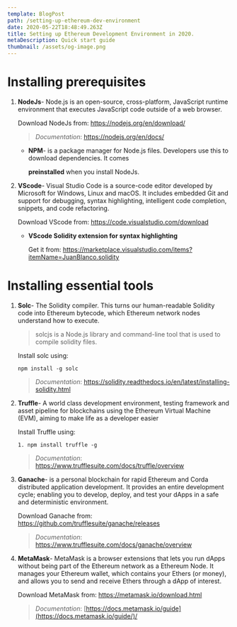 ```yaml
---
template: BlogPost
path: /setting-up-ethereum-dev-environment
date: 2020-05-22T18:48:49.263Z
title: Setting up Ethereum Development Environment in 2020.
metaDescription: Quick start guide
thumbnail: /assets/og-image.png
---
```

<!--StartFragment-->

# Installing prerequisites

1. **NodeJs**- Node.js is an open-source, cross-platform, JavaScript runtime environment that executes JavaScript code outside of a web browser. 

   Download NodeJs from: <https://nodejs.org/en/download/>

   > *Documentation*: <https://nodejs.org/en/docs/>

   * **NPM**- is a package manager for Node.js files. Developers use this to download dependencies. It comes 

     **preinstalled** when you install NodeJs.
2. **VScode**- Visual Studio Code is a source-code editor developed by Microsoft for Windows, Linux and macOS. It includes embedded Git and support for debugging, syntax highlighting, intelligent code completion, snippets, and code refactoring.

   Download VScode from: <https://code.visualstudio.com/download>

   * **VScode Solidity extension for syntax highlighting**

     Get it from: <https://marketplace.visualstudio.com/items?itemName=JuanBlanco.solidity>

# Installing essential tools

1. **Solc**- The Solidity compiler. This turns our human-readable Solidity code into Ethereum bytecode, which Ethereum network nodes understand how to execute.

   > solcjs is a Node.js library and command-line tool that is used to compile solidity files.

    Install solc using: 

   ```shell
   npm install -g solc
   ```

   > *Documentation*: <https://solidity.readthedocs.io/en/latest/installing-solidity.html>
2. **Truffle**- A world class development environment, testing framework and asset pipeline for blockchains using the Ethereum Virtual Machine (EVM), aiming to make life as a developer easier 

   Install Truffle using: 

   ```shell
   1. npm install truffle -g
   ```

   > *Documentation*: <https://www.trufflesuite.com/docs/truffle/overview>
3. **Ganache**- is a personal blockchain for rapid Ethereum and Corda distributed application development. It provides an entire development cycle; enabling you to develop, deploy, and test your dApps in a safe and deterministic environment. 

   Download Ganache from: <https://github.com/trufflesuite/ganache/releases>

   > *Documentation*: <https://www.trufflesuite.com/docs/ganache/overview> 
4. **MetaMask**-  MetaMask  is a browser extensions that lets you run dApps without being part of the Ethereum network as a Ethereum Node. It manages your Ethereum wallet, which contains your Ethers (or money), and allows you to send and receive Ethers through a dApp of interest. 

   Download MetaMask from: <https://metamask.io/download.html>

   > *Documentation*: [https://docs.metamask.io/guide](https://docs.metamask.io/guide/)/

